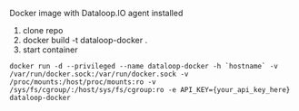 Docker image with Dataloop.IO agent installed

1. clone repo
1. docker build -t dataloop-docker .
1. start container

```
docker run -d --privileged --name dataloop-docker -h `hostname` -v /var/run/docker.sock:/var/run/docker.sock -v /proc/mounts:/host/proc/mounts:ro -v /sys/fs/cgroup/:/host/sys/fs/cgroup:ro -e API_KEY={your_api_key_here} dataloop-docker
```
